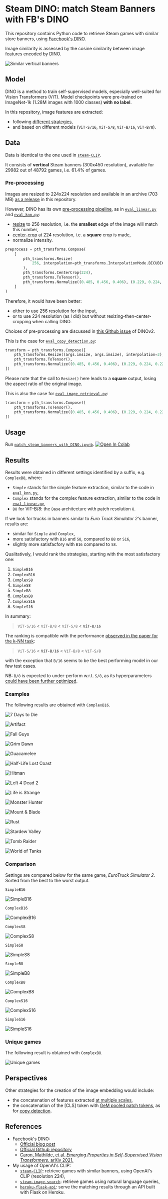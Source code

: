 # Steam DINO: match Steam Banners with FB's DINO

This repository contains Python code to retrieve Steam games with similar store banners, using [Facebook's DINO][fb-dino-blog].

Image similarity is assessed by the cosine similarity between image features encoded by DINO.

![Similar vertical banners][wiki-cover]

## Model

DINO is a method to train self-supervised models, especially well-suited for Vision Transformers (ViT).
Model checkpoints were pre-trained on ImageNet-1k (1.28M images with 1000 classes) **with no label**.

In this repository, image features are extracted:
- following [different strategies][issue-feature-extraction],
- and based on different models (`ViT-S/16`, `ViT-S/8`, `ViT-B/16`, `ViT-B/8`).

## Data

Data is identical to the one used in [`steam-CLIP`][banner-repository-CLIP].

It consists of **vertical** Steam banners (300x450 resolution), available for 29982 out of 48792 games, i.e. 61.4% of games.

### Pre-processing

Images are resized to 224x224 resolution and available in an archive (703 MB) [as a release][github-input-data] in this repository.

However, DINO has its own [pre-processing pipeline][dino-pre-process],  as in [`eval_linear.py`][dino-linear] and [`eval_knn.py`][dino-knn]:
- [resize][resize] to 256 resolution, i.e. the **smallest** edge of the image will match this number,
- [center-crop][centercrop] at 224 resolution, i.e. a **square** crop is made,
- normalize intensity.

```python
preprocess = pth_transforms.Compose(
    [
        pth_transforms.Resize(
            256, interpolation=pth_transforms.InterpolationMode.BICUBIC
        ),
        pth_transforms.CenterCrop(224),
        pth_transforms.ToTensor(),
        pth_transforms.Normalize((0.485, 0.456, 0.406), (0.229, 0.224, 0.225)),
    ]
)
```

Therefore, it would have been better:
- either to use 256 resolution for the input,
- or to use 224 resolution (as I did) but without resizing-then-center-cropping when calling DINO.

Choices of pre-processing are discussed in [this Github issue][dinov2-pre-process] of DINOv2.

This is the case for [`eval_copy_detection.py`][dino-copy-detection]:

```python
transform = pth_transforms.Compose([ 
    pth_transforms.Resize((args.imsize, args.imsize), interpolation=3), 
    pth_transforms.ToTensor(), 
    pth_transforms.Normalize((0.485, 0.456, 0.406), (0.229, 0.224, 0.225)), 
])
```

Please note that the call to `Resize()` here leads to a **square** output, losing the aspect ratio of the original image.

This is also the case for [`eval_image_retrieval.py`][dino-image-retrieval]:

```python
transform = pth_transforms.Compose([ 
    pth_transforms.ToTensor(), 
    pth_transforms.Normalize((0.485, 0.456, 0.406), (0.229, 0.224, 0.225)), 
])
```

## Usage

Run [`match_steam_banners_with_DINO.ipynb`][match_steam_banners_with_DINO-notebook].
[![Open In Colab][colab-badge]][match_steam_banners_with_DINO-notebook]

## Results

Results were obtained in different settings identified by a suffix, e.g. `ComplexB8`, where:
-   `Simple` stands for the simple feature extraction, similar to the code in [`eval_knn.py`][dino-knn],
-   `Complex` stands for the complex feature extraction, similar to the code in [`eval_linear.py`][dino-linear],
-   `B8` for ViT-B/8: the `Base` architecture with patch resolution `8`.

If we look for trucks in banners similar to *Euro Truck Simulator 2*'s banner, results are:
- similar for `Simple` and `Complex`,
- more satisfactory with `B16` and `S8`, compared to `B8` or `S16`,
- slightly more satisfacfory with `B16` compared to `S8`.

Qualitatively, I would rank the strategies, starting with the most satisfactory one:
1) `SimpleB16`
2) `ComplexB16`
3) `ComplexS8`
4) `SimpleS8`
5) `SimpleB8`
6) `ComplexB8`
7) `ComplexS16`
8) `SimpleS16`

In summary:
> `ViT-S/16` < `ViT-B/8` < `ViT-S/8` < **`ViT-B/16`**

The ranking is compatible with the performance [observed in the paper for the k-NN task][github-issue-knn]:
> `ViT-S/16` < **`ViT-B/16`** < `ViT-B/8` < `ViT-S/8`

with the exception that `B/16` seems to be the best performing model in our few test cases.

NB: `B/8` is expected to under-perform w.r.t. `S/8`, as its hyperparameters [could have been further optimized][github-issue-b8].

[github-issue-knn]: <https://github.com/facebookresearch/dino/issues/13#issuecomment-857469740>
[github-issue-b8]: <https://github.com/facebookresearch/dino/issues/13#issuecomment-832617172>

### Examples

The following results are obtained with `ComplexB16`.

![7 Days to Die](https://github.com/woctezuma/steam-DINO/wiki/img/ComplexB16/7days_to_die.jpg)

![Artifact](https://github.com/woctezuma/steam-DINO/wiki/img/ComplexB16/artifact.jpg)

![Fall Guys](https://github.com/woctezuma/steam-DINO/wiki/img/ComplexB16/fall_guys.jpg)

![Grim Dawn](https://github.com/woctezuma/steam-DINO/wiki/img/ComplexB16/grim_dawn.jpg)

![Guacamelee](https://github.com/woctezuma/steam-DINO/wiki/img/ComplexB16/guacamelee.jpg)

![Half-Life Lost Coast](https://github.com/woctezuma/steam-DINO/wiki/img/ComplexB16/half_life_coast.jpg)

![Hitman](https://github.com/woctezuma/steam-DINO/wiki/img/ComplexB16/hitman.jpg)

![Left 4 Dead 2](https://github.com/woctezuma/steam-DINO/wiki/img/ComplexB16/l4d2.jpg)

![Life is Strange](https://github.com/woctezuma/steam-DINO/wiki/img/ComplexB16/life_is_strange.jpg)

![Monster Hunter](https://github.com/woctezuma/steam-DINO/wiki/img/ComplexB16/monster_hunter.jpg)

![Mount & Blade](https://github.com/woctezuma/steam-DINO/wiki/img/ComplexB16/mount_blade.jpg)

![Rust](https://github.com/woctezuma/steam-DINO/wiki/img/ComplexB16/rust.jpg)

![Stardew Valley](https://github.com/woctezuma/steam-DINO/wiki/img/ComplexB16/stardew_valley.jpg)

![Tomb Raider](https://github.com/woctezuma/steam-DINO/wiki/img/ComplexB16/tomb_raider.jpg)

![World of Tanks](https://github.com/woctezuma/steam-DINO/wiki/img/ComplexB16/world_of_tanks.jpg)

### Comparison

Settings are compared below for the same game, *EuroTruck Simulator 2*.
Sorted from the best to the worst output.

`SimpleB16`

![SimpleB16](https://github.com/woctezuma/steam-DINO/wiki/img/ranking/1_sb16.jpg)

`ComplexB16`

![ComplexB16](https://github.com/woctezuma/steam-DINO/wiki/img/ranking/2_cb16.jpg)

`ComplexS8`

![ComplexS8](https://github.com/woctezuma/steam-DINO/wiki/img/ranking/3_cs8.jpg)

`SimpleS8`

![SimpleS8](https://github.com/woctezuma/steam-DINO/wiki/img/ranking/4_ss8.jpg)

`SimpleB8`

![SimpleB8](https://github.com/woctezuma/steam-DINO/wiki/img/ranking/5_sb8.jpg)

`ComplexB8`

![ComplexB8](https://github.com/woctezuma/steam-DINO/wiki/img/ranking/6_cb8.jpg)

`ComplexS16`

![ComplexS16](https://github.com/woctezuma/steam-DINO/wiki/img/ranking/7_cs16.jpg)

`SimpleS16`

![SimpleS16](https://github.com/woctezuma/steam-DINO/wiki/img/ranking/8_ss16.jpg)

### Unique games

The following result is obtained with `ComplexB8`.

![Unique games](https://github.com/woctezuma/steam-DINO/wiki/img/ComplexB8/unique.jpg)

## Perspectives

Other strategies for the creation of the image embedding would include:
- the concatenation of features extracted [at multiple scales][dino-multi-scale],
- the concatenation of the [CLS] token with [GeM pooled patch tokens][dino-gem-pooling], as for [copy detection][dino-copy-detection].

## References

-   Facebook's DINO:
    - [Official blog post][fb-dino-blog]
    - [Official Github repository][fb-dino-code]
    - [Caron, Mathilde, et al. *Emerging Properties in Self-Supervised Vision Transformers*. arXiv 2021.][fb-dino-paper] 
-   My usage of OpenAI's CLIP:
    - [`steam-CLIP`][banner-repository-CLIP]: retrieve games with similar banners, using OpenAI's CLIP (resolution 224),
    - [`steam-image-search`][natural-language-search]: retrieve games using natural language queries,
    - [`heroku-flask-api`][my-flask-API]: serve the matching results through an API built with Flask on Heroku.

<!-- Definitions -->

[wiki-cover]: <https://github.com/woctezuma/steam-DINO/wiki/img/illustration.jpg>
[match_steam_banners_with_DINO-notebook]: <https://colab.research.google.com/github/woctezuma/steam-DINO/blob/main/match_steam_banners_with_DINO.ipynb>

[issue-feature-extraction]: <https://github.com/facebookresearch/dino/issues/72>
[resize]: <https://pytorch.org/vision/main/generated/torchvision.transforms.Resize.html>
[centercrop]: <https://pytorch.org/vision/main/generated/torchvision.transforms.CenterCrop.html>

[fb-dino-blog]: <https://ai.facebook.com/blog/dino-paws-computer-vision-with-self-supervised-transformers-and-10x-more-efficient-training>
[fb-dino-code]: <https://github.com/facebookresearch/dino>
[fb-dino-paper]: <https://arxiv.org/abs/2104.14294>

[banner-repository-CLIP]: <https://github.com/woctezuma/steam-CLIP>
[natural-language-search]: <https://github.com/woctezuma/steam-image-search>
[my-flask-API]: <https://github.com/woctezuma/heroku-flask-api>

[github-input-data]: <https://github.com/woctezuma/steam-DINO/releases/tag/input>
[dino-pre-process]: <https://github.com/woctezuma/match-steam-banners/blob/0c752609cac64448d874340abbaeb6d337f3e8ba/dino_utils.py#L165-L179>
[dinov2-pre-process]: <https://github.com/facebookresearch/dinov2/issues/86#issuecomment-1537198785>
[dino-linear]: <https://github.com/facebookresearch/dino/blob/main/eval_linear.py>
[dino-multi-scale]: <https://github.com/facebookresearch/dino/blob/ba9edd18db78a99193005ef991e04d63984b25a8/utils.py#L795-L809>
[dino-gem-pooling]: <https://github.com/facebookresearch/dino/blob/ba9edd18db78a99193005ef991e04d63984b25a8/eval_copy_detection.py#L166-L175>
[dino-copy-detection]: <https://github.com/facebookresearch/dino/blob/main/eval_copy_detection.py>
[dino-image-retrieval]: <https://github.com/facebookresearch/dino/blob/ba9edd18db78a99193005ef991e04d63984b25a8/eval_image_retrieval.py#L106-L109>
[dino-knn]: <https://github.com/facebookresearch/dino/blob/main/eval_knn.py>

[colab-badge]: <https://colab.research.google.com/assets/colab-badge.svg>
